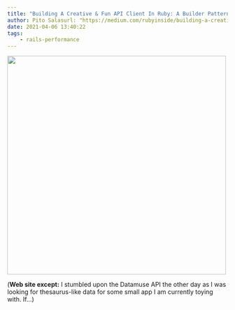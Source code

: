 ```yaml
---
title: "Building A Creative & Fun API Client In Ruby: A Builder Pattern Variation"
author: Pito Salasurl: "https://medium.com/rubyinside/building-a-creative-fun-api-client-in-ruby-a-builder-pattern-variation-f50613abd4c3?source=userActivityShare-d383785221d0-1528083851" cover: "https://miro.medium.com/max/1200/1*3R0MQUEoic8ye5eFAp_vOQ.jpeg" 
date: 2021-04-06 13:40:22
tags:
    - rails-performance
---
```

<img src=https://miro.medium.com/max/1200/1*3R0MQUEoic8ye5eFAp_vOQ.jpeg width="500">



(**Web site except:** I stumbled upon the Datamuse API the other day as I was looking for thesaurus-like data for some small app I am currently toying with. If…) 
